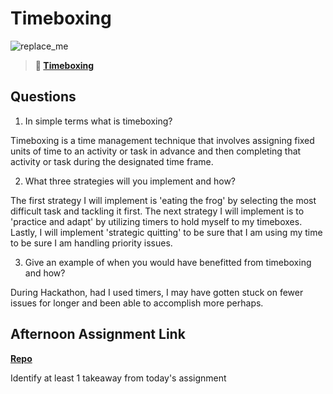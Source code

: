 # Timeboxing

![replace_me](https://codeworks.blob.core.windows.net/public/assets/img/illustrations/placeholder.svg)
> **📖 [Timeboxing](https://codeworksacademy.com/fs-student-guide/resources/wk5/03-Timeboxing)**

## Questions

1. In simple terms what is timeboxing?

Timeboxing is a time management technique that involves assigning fixed units of time to an activity or task in advance and then completing that activity or task during the designated time frame.

2. What three strategies will you implement and how?

The first strategy I will implement is 'eating the frog' by selecting the most difficult task and tackling it first.  The next strategy I will  implement is to 'practice and adapt' by utilizing timers to hold myself to my timeboxes.  Lastly, I will implement 'strategic quitting' to be sure that I  am using my time to be sure I am handling priority issues.

3. Give an example of when you would have benefitted from timeboxing and how? 

During Hackathon, had I used timers,  I may have gotten stuck on fewer issues for longer and been able to  accomplish more perhaps.

## Afternoon Assignment Link

**[Repo](https://github.com/ScottTLyman/stargate)**

Identify at least 1 takeaway from today's assignment
